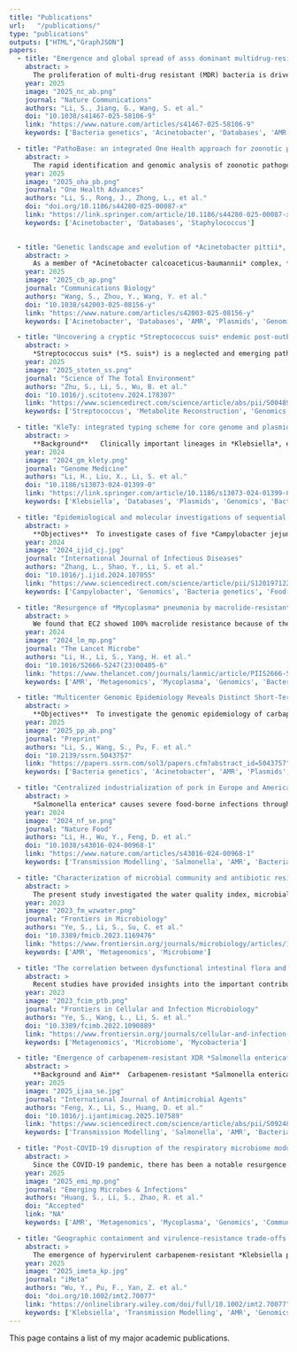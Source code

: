 ```yaml
---
title: "Publications"
url:   "/publications/"
type: "publications" 
outputs: ["HTML","GraphJSON"]
papers:
  - title: "Emergence and global spread of asss dominant multidrug-resistant clade within *Acinetobacter baumannii*"
    abstract: >
      The proliferation of multi-drug resistant (MDR) bacteria is driven by the global spread of epidemic lineages that accumulate antimicrobial resistance genes (ARGs). *Acinetobacter baumannii*, a leading cause of nosocomial infections, displays resistance to most frontline antimicrobials and represents a significant challenge to public health. In this study, we conduct a comprehensive genomic analysis of over 15,000 *A. baumannii* genomes to identify a predominant epidemic super-lineage (ESL) accounting for approximately 70% of global isolates. Through hierarchical classification of the ESL into distinct lineages, clusters, and clades, we identified a stepwise evolutionary trajectory responsible for the worldwide expansion and transmission of *A. baumannii* over the last eight decades. We observed the rise and global spread of a previously unrecognized Clade 2.5.6, which emerged in East Asia in 2006. The epidemic of the clade is linked to the ongoing acquisition of ARGs and virulence factors facilitated by genetic recombination. Our results highlight the necessity for One Health-oriented research and interventions to address the spread of this MDR pathogen.
    year: 2025
    image: "2025_nc_ab.png"
    journal: "Nature Communications"
    authors: "Li, S., Jiang, G., Wang, S. et al."
    doi: "10.1038/s41467-025-58106-9"
    link: "https://www.nature.com/articles/s41467-025-58106-9"
    keywords: ['Bacteria genetics', 'Acinetobacter', 'Databases', 'AMR', 'Recombination', 'Metagenomics', 'Genomics', 'Nosocomial Infection', 'Transmission Modelling']

  - title: "PathoBase: an integrated One Health approach for zoonotic pathogen genomics analysis"
    abstract: >
      The rapid identification and genomic analysis of zoonotic pathogens are essential for effective disease surveillance and outbreak response. PathoBase, an advanced computational platform developed for researchers, addresses regional challenges in pathogen genomics by offering a comprehensive, efficient, and freely accessible tool for genomic data analysis building on core-genome multilocus sequence typing. The platform currently hosts 132 bacterial strains, including *Acinetobacter* (n = 112) and *Staphylococcus* (n = 20), with additional genera under development. The key objectives of PathoBase include establishing a zoonotic pathogen repository for regional surveillance, developing rapid source-tracing technologies to enhance outbreak control, and promoting interdisciplinary collaboration to strengthen public health security.
    year: 2025
    image: "2025_oha_pb.png"
    journal: "One Health Advances"
    authors: "Li, S., Rong, J., Zhong, L., et al."
    doi: "doi.org/10.1186/s44280-025-00087-x"
    link: "https://link.springer.com/article/10.1186/s44280-025-00087-x"
    keywords: ['Acinetobacter', 'Databases', 'Staphylococcus']
    

  - title: "Genetic landscape and evolution of *Acinetobacter pittii*, an underestimated emerging nosocomial pathogen"
    abstract: >
      As a member of *Acinetobacter calcoaceticus-baumannii* complex, *Acinetobacter pittii* has been an emerging concern in nosocomial infection due to its increasing prevalence and multidrug resistance (MDR). However, its population structure remains broadly unknown, hampering efficient tracing of its transmission and evolution. In this study, we developed a distributed core genome multilocus sequence typing (dcgMLST) for *A. pittii* based on 750 genomes and employed it to map the genetic landscape and evolution of *A. pittii*. The results demonstrated that two hierarchical clustering (HC) levels effectively correspond to genetic diversity from species (HC1100) to natural populations (HC450), as well as that a predominant lineage, HC1100_4, accounts for 33.9% of *A. pittii* strains. Subsequent analysis revealed that specific gene gain and loss events within HC1100_4 are linked to adaptations to environmental stress. Moreover, we identified a cluster of multidrug-resistant plasmids PT_712 responsible for the dissemination of *bla*NDM-1 genes within the genus of *Acinetobacter*. This study provides a framework for characterizing genetic diversity, evolutionary dynamics, molecular population distribution, and tracing of *A. pittii*, which has the potential to improve infection control strategies and public health policy.
    year: 2025
    image: "2025_cb_ap.png"
    journal: "Communications Biology"
    authors: "Wang, S., Zhou, Y., Wang, Y. et al."
    doi: "10.1038/s42003-025-08156-y"
    link: "https://www.nature.com/articles/s42003-025-08156-y"
    keywords: ['Acinetobacter', 'Databases', 'AMR', 'Plasmids', 'Genomics', 'Bacteria genetics', 'Nosocomial Infection', 'Transmission Modelling']

  - title: "Uncovering a cryptic *Streptococcus suis* endemic post-outbreak: Evidence of host switching to humans"
    abstract: >
      *Streptococcus suis* (*S. suis*) is a neglected and emerging pathogen that leads to severe economic losses in swine industry. Despite its epidemic potential, the zoonotic threat posed by *S. suis* remains underappreciated, even after the unprecedented Sichuan outbreak, which highlighted its ability to cause fatal human infections. Understanding of the dynamics and evolution of this pathogen in human populations is crucial for preventing future outbreaks. Our study revealed the emergence of highly pathogenic *S. suis* lineages in Zhejiang Province following the Sichuan outbreak, showing an increasingly specialized lifestyle that has persisted for nearly two decades. Phylogenetic analysis traced the zoonotic transmission of this pathogen back to a livestock lineage in the Netherlands prior to 1990, which eventually led to the Sichuan outbreak lineage in 2005 and its subsequent spread to Zhejiang the same year. Two independent evolved sub-lineages were identified in Zhejiang, suggesting a cryptic, regional endemicity following the Sichuan outbreak. Furthermore, the accumulation of lineage-specific resistance and metabolic acclimation after divergence from the Sichuan population suggested potential regional evolutionary shifts in *S. suis*. These new findings could help inform future intervention strategies and guide public health policies.
    year: 2025
    image: "2025_stoten_ss.png"
    journal: "Science of The Total Environment"
    authors: "Zhu, S., Li, S., Wu, B. et al."
    doi: "10.1016/j.scitotenv.2024.178307"
    link: "https://www.sciencedirect.com/science/article/abs/pii/S0048969724084651"
    keywords: ['Streptococcus', 'Metabolite Reconstruction', 'Genomics', 'Bacteria genetics', 'Human-Animals Infection', 'Transmission Modelling']

  - title: "KleTy: integrated typing scheme for core genome and plasmids reveals repeated emergence of multi-drug resistant epidemic lineages in *Klebsiella* worldwide"
    abstract: >
      **Background**   Clinically important lineages in *Klebsiella*, especially those expressing multi-drug resistance (MDR), pose severe threats to public health worldwide. They arose from the co-evolution of the vertically inherited core genome and horizontal gene transfers by plasmids, which has not been systematically explored.   **Methods** We designed KleTy, which consists of dedicated typing schemes for both the core genome and plasmids in *Klebsiella*. We compared the performance of KleTy with many state-of-the-art pipelines using both simulated and real data.    **Results** Employing KleTy, we genotyped 33,272 *Klebsiella* genomes, categorizing them into 1773 distinct populations and predicting the presence of 87,410 plasmids from 837 clusters (PCs). Notably, *Klebsiella* is the center of the plasmid-exchange network within *Enterobacteriaceae*. Our results associated the international emergence of prevalent *Klebsiella* populations with only four carbapenem-resistance (CR) PCs, two hypervirulent PCs, and two hvCR-PCs encoding both carbapenemase and hypervirulence. Furthermore, we observed the ongoing international emergence of *bla*NDM, accompanied by the replacement of the previously dominant population, *bla*KPC-encoding HC1360_8 (CC258), during 2003–2018, with the emerging *bla*NDM-encoding HC1360_3 (CC147) thereafter. Additionally, expansions of hypervirulent carbapenem-resistant *Klebsiella pneumoniae* (hvCRKP) were evidenced in both populations, driven by plasmids of MDR-hypervirulence convergences.  **Conclusions** The study illuminates how the global genetic landscape of *Klebsiella* has been shaped by the co-evolution of both the core genome and the plasmids, underscoring the importance of surveillance and control of the dissemination of plasmids for curtailing the emergence of hvCRKPs.
    year: 2024
    image: "2024_gm_klety.png"
    journal: "Genome Medicine"
    authors: "Li, H., Liu, X., Li, S. et al."
    doi: "10.1186/s13073-024-01399-0"
    link: "https://link.springer.com/article/10.1186/s13073-024-01399-0"
    keywords: ['Klebsiella', 'Databases', 'Plasmids', 'Genomics', 'Bacteria genetics', 'Nosocomial Infection']

  - title: "Epidemiological and molecular investigations of sequential outbreaks of *Campylobacter jejuni* infecting adults and schoolchildren in southeastern China, 2021-2022"
    abstract: >
      **Objectives**  To investigate cases of five *Campylobacter jejuni* outbreaks and describe laboratory characteristics of these infections.   **Methods** Whole-genome sequencing and conventional methods were combined to thoroughly investigate the outbreaks, and data of contemporaneous sporadic cases was included for comparison.    **Results** Seven sequence types (STs) of *C. jejuni* caused 83 cases, including ST9079 which recurred across 2 years. Trace-back investigation could not identify any food items of infection but detected identical campylobacters from food contacts. Phylogenetic analysis unveiled genetic closeness between outbreak strains and some concurrent sporadic strains, indicating local campylobacteriosis may not be wholly sporadic but rather a series of linked cases. Virulence genes disclosed species/case-specific signatures to differentiate outbreaks from truly non-outbreak strains. Resistance to fluoroquinolones and/or macrolides was prevalent (90.8%, 108/119), with a noteworthy portion exhibiting multidrug resistance (31.1%, 37/119). Five types of plasmids were harbored among outbreak isolates, of which one plasmid harboring anti-stress and resistant genes was rarely found in *C. jejuni*.  **Conclusions** This is the first reported sequential outbreak of *C. jejuni* in China. Our observations help to define the genomic landscape and antimicrobial resistance patterns of *Campylobacter*, emphasizing the need for a broader ‘One Health’ perspective to combat the threats posed by campylobacteriosis.
    year: 2024
    image: "2024_ijid_cj.jpg"
    journal: "International Journal of Infectious Diseases"
    authors: "Zhang, L., Shao, Y., Li, S. et al."
    doi: "10.1016/j.ijid.2024.107055"
    link: "https://www.sciencedirect.com/science/article/pii/S1201971224001255"
    keywords: ['Campylobacter', 'Genomics', 'Bacteria genetics', 'Food-borne Infection', 'Community Infection']

  - title: "Resurgence of *Mycoplasma* pneumonia by macrolide-resistant epidemic clones in China"
    abstract: >
      We found that EC2 showed 100% macrolide resistance because of the acquisition of the A2063G mutation in 23S rRNA. All three P1-2 strains isolated in Beijing in 2020 were derived from EC2, suggesting that EC2 could be responsible for the previously reported increase in MRMP frequencies in P1-2 strains detected in the country after 2018. Moreover, our analyses showed frequent, cryptic cross-regional *M pneumoniae* transmissions in both EC1 and EC2, and the Taiwan strains in 2019 showed that the EC2 MRMP strain had been spreading throughout China before 2020. PCR-based surveillance data also suggested an unusual increase in infections due to the P1-2 MRMP strain in north China from 2021 to 2022. Our findings suggest that without the restrictions enacted during the COVID-19 pandemic, the MRMP clones could have caused outbreaks across the country as early as 2020; thus, our findings provide evidence to guide future epidemic prevention and treatment in east Asia.
    year: 2024
    image: "2024_lm_mp.png"
    journal: "The Lancet Microbe"
    authors: "Li, H., Li, S., Yang, H. et al."
    doi: "10.1016/S2666-5247(23)00405-6"
    link: "https://www.thelancet.com/journals/lanmic/article/PIIS2666-5247(23)00405-6/fulltext"
    keywords: ['AMR', 'Metagenomics', 'Mycoplasma', 'Genomics', 'Bacteria genetics', 'Community Infection']

  - title: "Multicenter Genomic Epidemiology Reveals Distinct Short-Term and Long-Term Crab Transmission Patterns in Zhejiang, China"
    abstract: >
      **Objectives**  To investigate the genomic epidemiology of carbapenem-resistant *Acinetobacter baumannii* (CRAB) in ICUs of municipal hospitals in Zhejiang province, and to elucidate its transmission patterns and determine its spread influencing factors.   **Methods** We conducted a multicenter genomic epidemiological analysis of 138 CRAB isolates collected from ICUs of tertiary hospitals across 8 prefecture-level cities in Zhejiang province between 2018 and 2023. Antimicrobial susceptibility testing and whole 49 genome sequencing were performed on these isolates. By integrating genomic data from the capital city in public database, we identified population structures and reconstructed transmission events to assess dynamic changes over time.    **Results** Between 2018 and 2023, CRAB isolates from tertiary hospitals in 9 prefecture-level cities in Zhejiang Province predominantly consisted of the ESL2.4 and ESL2.5 lineages. The profile of antimicrobial resistance genes was strongly associated with phylogenetic lineage. Short-term outbreaks identified using a 5-SNP threshold, demonstrated a significant correlation with geographical distances within 160 km. Temporal phylogenetic analysis revealed that the prolonged and sustained transmission of CRAB strains across ICUs in Zhejiang originating in the 2010s, coincided notably with the rapid development and enhancement of traffic and public transportation in the provincial capital starting in 2010.  **Conclusions** CRAB in ICUs from 9 hospitals in Zhejiang Province predominantly consisted of the ESL2.4 and ESL2.5 lineages. Geographical distance and transportation are critical factors influencing the transmission of CRAB outbreaks among ICUs in different cities. The provincial capital exerts a persistent and significant influence on non-capital cities beyond geographical constraints.
    year: 2025
    image: "2025_pp_ab.png"
    journal: "Preprint"
    authors: "Li, S., Wang, S., Pu, F. et al."
    doi: "10.2139/ssrn.5043757"
    link: "https://papers.ssrn.com/sol3/papers.cfm?abstract_id=5043757"
    keywords: ['Bacteria genetics', 'Acinetobacter', 'AMR', 'Plasmids', 'Transmission Modelling', 'Genomics', 'Nosocomial Infection']

  - title: "Centralized industrialization of pork in Europe and America contributes to the global spread of *Salmonella enterica*"
    abstract: >
      *Salmonella enterica* causes severe food-borne infections through contamination of the food supply chain. Its evolution has been associated with human activities, especially animal husbandry. Advances in intensive farming and global transportation have substantially reshaped the pig industry, but their impact on the evolution of associated zoonotic pathogens such as *S. enterica* remains unresolved. Here we investigated the population fluctuation, accumulation of antimicrobial resistance genes and international serovar Choleraesuis transmission of nine pig-enriched *S. enterica* populations comprising more than 9,000 genomes. Most changes were found to be attributable to the developments of the modern pig industry. All pig-enriched salmonellae experienced host transfers in pigs and/or population expansions over the past century, with pigs and pork having become the main sources of *S. enterica* transmissions to other hosts. Overall, our analysis revealed strong associations between the transmission of pig-enriched salmonellae and the global pork trade.
    year: 2024
    image: "2024_nf_se.png"
    journal: "Nature Food"
    authors: "Li, H., Wu, Y., Feng, D. et al."
    doi: "10.1038/s43016-024-00968-1"
    link: "https://www.nature.com/articles/s43016-024-00968-1"
    keywords: ['Transmission Modelling', 'Salmonella', 'AMR', 'Bacteria genetics', 'Genomics', 'Nosocomial Infection']

  - title: "Characterization of microbial community and antibiotic resistome in intra urban water, Wenzhou China"
    abstract: >
      The present study investigated the water quality index, microbial composition and antimicrobial resistance genes in urban water habitats. Combined chemicals testing, metagenomic analyses and qualitative PCR (qPCR) were conducted on 20 locations, including rivers from hospital surrounds (n = 7), community surrounds (n = 7), and natural wetlands (n = 6). Results showed that the indexes of total nitrogen, phosphorus, and ammonia nitrogen of hospital waters were 2–3 folds high than that of water from wetlands. Bioinformatics analysis revealed a total of 1,594 bacterial species from 479 genera from the three groups of water samples. The hospital-related samples had the greatest number of unique genera, followed by those from wetlands and communities. The hospital-related samples contained a large number of bacteria associated with the gut microbiome, including *Alistipes*, *Prevotella*, *Klebsiella*, *Escherichia*, *Bacteroides*, and *Faecalibacterium*, which were all significantly enriched compared to samples from the wetlands. Nevertheless, the wetland waters enriched bacteria from *Nanopelagicus*, *Mycolicibacterium* and *Gemmatimonas*, which are typically associated with aquatic environments. The presence of antimicrobial resistance genes (ARGs) that were associated with different species origins in each water sample was observed. The majority of ARGs from hospital-related samples were carried by bacteria from *Acinetobacter*, *Aeromonas* and various genera from *Enterobacteriaceae*, which each was associated with multiple ARGs. In contrast, the ARGs that were exclusively in samples from communities and wetlands were carried by species that encoded only 1 to 2 ARGs each and were not normally associated with human infections. The qPCR showed that water samples of hospital surrounds had higher concentrations of intI1 and antimicrobial resistance genes such as *tetA*, *ermA*, *ermB*, *qnrB*, *sul1*, *sul2* and other beta-lactam genes. Further genes of functional metabolism reported that the enrichment of genes associated with the degradation/utilization of nitrate and organic phosphodiester were detected in water samples around hospitals and communities compared to those from wetlands. Finally, correlations between the water quality indicators and the number of ARGs were evaluated. The presence of total nitrogen, phosphorus, and ammonia nitrogen were significantly correlated with the presence of *ermA* and *sul1*. Furthermore, intI1 exhibited a significant correlation with *ermB*, *sul1*, and *bla*SHV, indicating a prevalence of ARGs in urban water environments might be due to the integron intI1’s diffusion-promoting effect. However, the high abundance of ARGs was limited to the waters around the hospital, and we did not observe the geographical transfer of ARGs along with the river flow. This may be related to water purifying capacity of natural riverine wetlands. Taken together, continued surveillance is required to assess the risk of bacterial horizontal transmission and its potential impact on public health in the current region.
    year: 2023
    image: "2023_fm_wzwater.png"
    journal: "Frontiers in Microbiology"
    authors: "Ye, S., Li, S., Su, C. et al."
    doi: "10.3389/fmicb.2023.1169476"
    link: "https://www.frontiersin.org/journals/microbiology/articles/10.3389/fmicb.2023.1169476/full"
    keywords: ['AMR', 'Metagenomics', 'Microbiome']

  - title: "The correlation between dysfunctional intestinal flora and pathology feature of patients with pulmonary tuberculosis"
    abstract: >
      Recent studies have provided insights into the important contribution of gut microbiota in the development of Pulmonary Tuberculosis (PTB). As a chronic consumptive infectious disease, PTB involves many pathological characteristics. At present, research on intestinal flora and clinical pathological Index of PTB is still rare. We performed a cross-sectional study in 63 healthy controls (HCs) and 69 patients with untreated active PTB to assess the differences in their microbiota in feces via 16S rRNA gene sequencing. Significant alteration of microbial taxonomic and functional capacity was observed in PTB as compared to the HCs. The results showed that the alpha diversity indexes of the PTB patients were lower than the HCs (P<0.05). Beta diversity showed differences between the two groups (P<0.05). At the genus level, the relative abundance of Bacteroides, Parabacteroides and Veillonella increased, while Faecalibacterium, Bifidobacterium, Agathobacter and CAG-352 decreased significantly in the PTB group, when compared with the HCs. The six combined genera, including *Lactobacillus*, *Faecalibacterium*, *Roseburia*, *Dorea*, *Monnoglobus* and [Eubacterium]_ventriosum_group might be a set of diagnostic biomarkers for PTB (AUC=0.90). Besides, the predicted bacterial functional pathway had a significant difference between the two groups (P<0.05), which was mainly related to the nutrient metabolism pathway. Significant alterations in the biochemical index were associated with changes in the relative abundance of specific bacteria, the short chain fatty acid (SCFA)-producing bacteria enriched in HCs had a positively correlated with most of the biochemical indexes. Our study indicated that the gut microbiota in PTB patients was significantly different from HCs as characterized by the composition and metabolic pathway, which related to the change of biochemical indexes in the PTB group. It was hypothesized that the abovementioned changes in the gut microbiota could exert an impact on the clinical characteristics of PTB through the regulation of the nutrient utilization pathway of the host by way of the gut-lung axis.
    year: 2023
    image: "2023_fcim_ptb.png"
    journal: "Frontiers in Cellular and Infection Microbiology"
    authors: "Ye, S., Wang, L., Li, S. et al."
    doi: "10.3389/fcimb.2022.1090889"
    link: "https://www.frontiersin.org/journals/cellular-and-infection-microbiology/articles/10.3389/fcimb.2022.1090889/full"
    keywords: ['Metagenomics', 'Microbiome', 'Mycobacteria']

  - title: "Emergence of carbapenem-resistant XDR *Salmonella enterica* in pediatric patients in South China: a genomic perspective study"
    abstract: >
      **Background and Aim**  Carbapenem-resistant *Salmonella enterica* (CRSE), mostly driven by plasmids, poses a growing public health threat, especially in paediatric populations. This study investigates a cluster of paediatric CRSE infections in paediatric populations, characterizes genomic features of CRSE isolates, assesses global CRSE prevalence, and explores plasmid-mediated horizontal gene transfer.  **Methods**  An epidemiological investigation of 18 paediatric CRSE cases was conducted. Genomic analysis included resistome profiling, plasmid typing, and phylogenetic clustering to assess genetic diversity. A global analysis of 530,113 *Salmonella genomes* identified carbapenemase-carrying isolates. Plasmid transfer experiments between *S. enterica* and *Escherichia coli* were performed to evaluate horizontal gene transmission.  **Results**  Respiratory co-infections (67% of cases, primarily respiratory syncytial virus and human parainfluenza viruses) were associated with severe clinical outcomes. Genomic analysis revealed multiple genetically distinct CRSE clones carrying blaNDM-5, predominantly on IncI-gamma/K1 and IncHI2A plasmids. Plasmid-mediated transfer of carbapenem resistance genes between *S. enterica* and *E. coli* was confirmed. Global surveillance identified 228 carbapenemase-positive Salmonella isolates (2000–2023) across 35 genetically diverse populations and 24 countries, demonstrating widespread dissemination.  **Conclusions**  Respiratory co-infections may exacerbate CRSE severity in children, while plasmid circulation drives carbapenem resistance transmission. The high genetic diversity and global distribution of CRSE highlight urgent needs for integrated surveillance, antimicrobial stewardship, and interventions targeting co-infections and environmental reservoirs.
    year: 2025
    image: "2025_ijaa_se.jpg"
    journal: "International Journal of Antimicrobial Agents"
    authors: "Feng, X., Li, S., Huang, D. et al."
    doi: "10.1016/j.ijantimicag.2025.107589"
    link: "https://www.sciencedirect.com/science/article/abs/pii/S092485792500144X"
    keywords: ['Transmission Modelling', 'Salmonella', 'AMR', 'Bacteria genetics', 'Genomics', 'Nosocomial Infection']

  - title: "Post-COVID-19 disruption of the respiratory microbiome modulates *Mycoplasma* pneumoniae: a multi-center retrospective investigation study"
    abstract: >
      Since the COVID-19 pandemic, there has been a notable resurgence of Mycoplasma pneumoniae pneumonia (MPP) in children, with a concerning rise in the severity of cases. Although changes in post-pandemic respiratory infection patterns have been documented, the reasons behind the increased severity of MPP, especially concerning shifts in the respiratory microbiota, are not well understood. This study aims to explore how pandemic-associated disruptions in respiratory microbiota contribute to MPP severity. Through analysis of multiple independent cohorts, we found that the depletion of protective respiratory microbiota exacerbates MPP severity by reducing colonization resistance again135921@pyzYAst M. pneumoniae. We identified two antagonistic microbiota modules with distinct metabolic features and community structures that regulate pathogen colonization and disease severity. Using a Susceptible-Infected-Recovered (SIR) model, we simulated M. pneumoniae infection dynamics across different microbiota states. Additionally, a machine-learning model based on eight key microbes effectively distinguished between cases and controls and predicted infection severity, offering insights into post-pandemic respiratory infections. This study underscores the essential role of the respiratory microbiota in influencing the severity of M. pneumoniae infections. Our findings offer a framework for managing respiratory infections in the post-pandemic era, highlighting the significance of understanding microbial community dynamics in determining disease outcomes. These insights could guide the development of therapeutic strategies focused on restoring or enhancing the protective microbiota, which may offer an effective strategy for the management of MPP and other respiratory infections.
    year: 2025
    image: "2025_emi_mp.png"
    journal: "Emerging Microbes & Infections"
    authors: "Huang, S., Li, S., Zhao, R. et al."
    doi: "Accepted"
    link: "NA"
    keywords: ['AMR', 'Metagenomics', 'Mycoplasma', 'Genomics', 'Community Infection', 'Community Modelling', 'Microbiome']

  - title: "Geographic containment and virulence-resistance trade-offs drive the evolution of hypervirulent *Klebsiella pneumoniae*"
    abstract: >
      The emergence of hypervirulent carbapenem-resistant *Klebsiella pneumoniae* (hvCRKP) represents an alarming convergence of enhanced virulence and extensive drug resistance. Here, we present a comprehensive genomic analysis of 2563 clonal complex 23 (CC23) isolates from 62 countries spanning 1932–2024. Our findings reveal that CC23-K1, the dominant hypervirulent sublineage, emerged approximately 170 years ago and diversified into seven major clades with distinct regional dominance. We observe that carbapenem resistance in CC23-K1 exhibits notable instability, with at least 130 independent acquisitions and 20 losses of resistance genes, suggesting an evolutionary trade-off between hypervirulence and antimicrobial resistance. Experimental validation demonstrates that capsule production physically impedes plasmid conjugation, while isolates carrying blaKPC-2, blaNDM-1, or blaNDM-5 frequently exhibit substantial deletion of virulence determinants. Conversely, blaOXA-48-carrying isolates maintain virulence gene integrity, potentially due to their lower hydrolytic activity and reduced fitness costs. The geographic distribution of these resistance mechanisms correlates with regional antimicrobial usage patterns, with European countries with moderate carbapenem use favoring blaOXA-48 in CC23, while Asian countries with higher consumption show patterns favoring high-efficiency carbapenemases incompatible with complete virulence determinants. We also identified core genomic regions with significantly higher mutation rates in resistant isolates, particularly affecting pathways involved in oxidative phosphorylation and reactive oxygen species production. These findings provide additional insights into CC23 evolution and geographical spread, complementing existing knowledge of carbapenemase distribution patterns observed across *K. pneumoniae* lineages.
    year: 2025
    image: "2025_imeta_kp.jpg"
    journal: "iMeta"
    authors: "Wu, Y., Pu, F., Yan, Z. et al."
    doi: "doi.org/10.1002/imt2.70077"
    link: "https://onlinelibrary.wiley.com/doi/full/10.1002/imt2.70077"
    keywords: ['Klebsiella', 'Transmission Modelling', 'AMR', 'Genomics', 'Bacteria genetics', 'Nosocomial Infection']
---
```


This page contains a list of my major academic publications.
